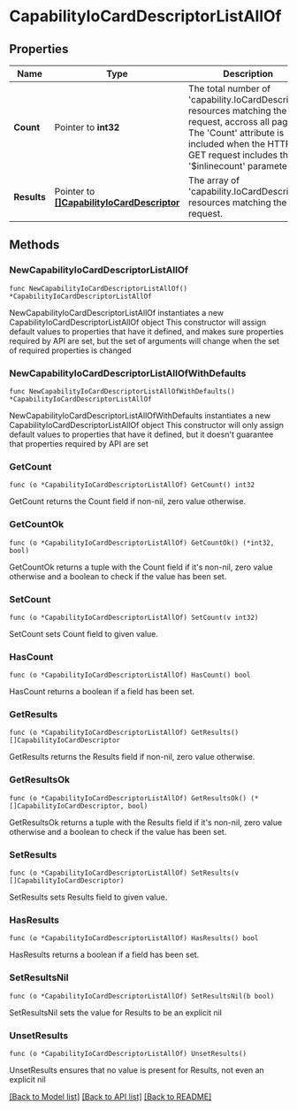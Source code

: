 # CapabilityIoCardDescriptorListAllOf

## Properties

Name | Type | Description | Notes
------------ | ------------- | ------------- | -------------
**Count** | Pointer to **int32** | The total number of &#39;capability.IoCardDescriptor&#39; resources matching the request, accross all pages. The &#39;Count&#39; attribute is included when the HTTP GET request includes the &#39;$inlinecount&#39; parameter. | [optional] 
**Results** | Pointer to [**[]CapabilityIoCardDescriptor**](capability.IoCardDescriptor.md) | The array of &#39;capability.IoCardDescriptor&#39; resources matching the request. | [optional] 

## Methods

### NewCapabilityIoCardDescriptorListAllOf

`func NewCapabilityIoCardDescriptorListAllOf() *CapabilityIoCardDescriptorListAllOf`

NewCapabilityIoCardDescriptorListAllOf instantiates a new CapabilityIoCardDescriptorListAllOf object
This constructor will assign default values to properties that have it defined,
and makes sure properties required by API are set, but the set of arguments
will change when the set of required properties is changed

### NewCapabilityIoCardDescriptorListAllOfWithDefaults

`func NewCapabilityIoCardDescriptorListAllOfWithDefaults() *CapabilityIoCardDescriptorListAllOf`

NewCapabilityIoCardDescriptorListAllOfWithDefaults instantiates a new CapabilityIoCardDescriptorListAllOf object
This constructor will only assign default values to properties that have it defined,
but it doesn't guarantee that properties required by API are set

### GetCount

`func (o *CapabilityIoCardDescriptorListAllOf) GetCount() int32`

GetCount returns the Count field if non-nil, zero value otherwise.

### GetCountOk

`func (o *CapabilityIoCardDescriptorListAllOf) GetCountOk() (*int32, bool)`

GetCountOk returns a tuple with the Count field if it's non-nil, zero value otherwise
and a boolean to check if the value has been set.

### SetCount

`func (o *CapabilityIoCardDescriptorListAllOf) SetCount(v int32)`

SetCount sets Count field to given value.

### HasCount

`func (o *CapabilityIoCardDescriptorListAllOf) HasCount() bool`

HasCount returns a boolean if a field has been set.

### GetResults

`func (o *CapabilityIoCardDescriptorListAllOf) GetResults() []CapabilityIoCardDescriptor`

GetResults returns the Results field if non-nil, zero value otherwise.

### GetResultsOk

`func (o *CapabilityIoCardDescriptorListAllOf) GetResultsOk() (*[]CapabilityIoCardDescriptor, bool)`

GetResultsOk returns a tuple with the Results field if it's non-nil, zero value otherwise
and a boolean to check if the value has been set.

### SetResults

`func (o *CapabilityIoCardDescriptorListAllOf) SetResults(v []CapabilityIoCardDescriptor)`

SetResults sets Results field to given value.

### HasResults

`func (o *CapabilityIoCardDescriptorListAllOf) HasResults() bool`

HasResults returns a boolean if a field has been set.

### SetResultsNil

`func (o *CapabilityIoCardDescriptorListAllOf) SetResultsNil(b bool)`

 SetResultsNil sets the value for Results to be an explicit nil

### UnsetResults
`func (o *CapabilityIoCardDescriptorListAllOf) UnsetResults()`

UnsetResults ensures that no value is present for Results, not even an explicit nil

[[Back to Model list]](../README.md#documentation-for-models) [[Back to API list]](../README.md#documentation-for-api-endpoints) [[Back to README]](../README.md)


